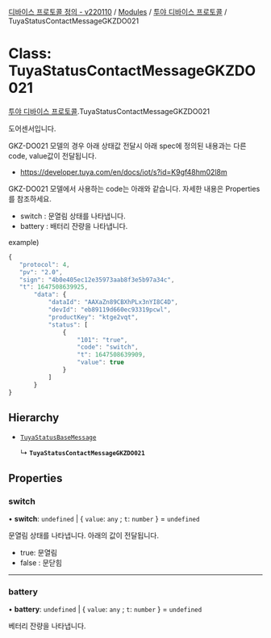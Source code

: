 [디바이스 프로토콜 정의 - v220110](../README.md) / [Modules](../modules.md) / [투야 디바이스 프로토콜](../modules/___________.md) / TuyaStatusContactMessageGKZDO021

# Class: TuyaStatusContactMessageGKZDO021

[투야 디바이스 프로토콜](../modules/___________.md).TuyaStatusContactMessageGKZDO021

도어센서입니다.

GKZ-DO021 모델의 경우 아래 상태값 전달시 아래 spec에 정의된 내용과는 다른 code, value값이 전달됩니다.

* https://developer.tuya.com/en/docs/iot/s?id=K9gf48hm02l8m

GKZ-DO021 모델에서 사용하는 code는 아래와 같습니다. 자세한 내용은 Properties를 참조하세요.

* switch : 문열림 상태를 나타냅니다.
* battery : 배터리 잔량을 나타냅니다.

example)
 ```typescript
{
    "protocol": 4,
    "pv": "2.0",
    "sign": "4b0e405ec12e35973aab8f3e5b97a34c",
    "t": 1647508639925,
		"data": {
		    "dataId": "AAXaZn89CBXhPLx3nYI8C4D",
		    "devId": "eb89119d660ec93319pcwl",
		    "productKey": "ktge2vqt",
		    "status": [
		        {
		            "101": "true",
		            "code": "switch",
		            "t": 1647508639909,
		            "value": true
		        }
		    ]
		}
}
```

## Hierarchy

- [`TuyaStatusBaseMessage`](__________.TuyaStatusBaseMessage.md)

  ↳ **`TuyaStatusContactMessageGKZDO021`**

## Properties

### switch

• **switch**: `undefined` \| { `value`: `any` ; `t`: `number`  } = `undefined`

문열림 상태를 나타냅니다. 아래의 값이 전달됩니다.
* true: 문열림
* false : 문닫힘

___

### battery

• **battery**: `undefined` \| { `value`: `any` ; `t`: `number`  } = `undefined`

베터리 잔량을 나타냅니다.
